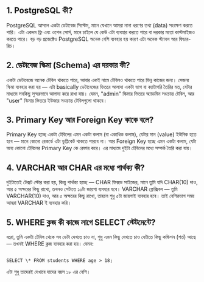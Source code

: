 ## 1. PostgreSQL কী?
   PostgreSQL আসলে একটা ডেটাবেজ সিস্টেম, মানে যেখানে আমরা নানা ধরণের তথ্য (data) সংরক্ষণ করতে পারি। এটা একদম ফ্রি এবং ওপেন সোর্স, মানে চাইলে যে কেউ এটা ব্যবহার করতে পারে বা দরকার মতো কাস্টমাইজও করতে পারে। বড় বড় প্রজেক্টেও PostgreSQL অনেক বেশি ব্যবহার হয় কারণ এটা অনেক স্ট্যাবল আর ফিচার-রিচ।

## 2. ডেটাবেজ স্কিমা (Schema) এর দরকার কী?
   একটা ডেটাবেজে অনেক টেবিল থাকতে পারে, আবার একই নামে টেবিলও থাকতে পারে ভিন্ন কাজের জন্য। সেজন্য স্কিমা ব্যবহার করা হয় — এটা basically ডেটাবেজের ভিতরে আলাদা একটা ভাগ বা ক্যাটাগরি তৈরির মত, যেটার মাধ্যমে সবকিছু সুন্দরভাবে আলাদা করে রাখা যায়। যেমন, "admin" স্কিমার ভিতরে অ্যাডমিন সংক্রান্ত টেবিল, আর "user" স্কিমার ভিতরে ইউজার সংক্রান্ত টেবিলগুলো থাকবে।

## 3. Primary Key আর Foreign Key কাকে বলে?
   Primary Key হচ্ছে একটা টেবিলের এমন একটা কলাম (বা একাধিক কলাম), যেটার মান (value) ইউনিক হতে হবে — মানে কোনো রেকর্ডে এটা ডুপ্লিকেট থাকতে পারবে না।
   আর Foreign Key হচ্ছে এমন একটা কলাম, যেটা অন্য কোনো টেবিলের Primary Key কে রেফার করে। এর মাধ্যমে দুইটা টেবিলের মধ্যে সম্পর্ক তৈরি করা যায়।

## 4. VARCHAR আর CHAR এর মধ্যে পার্থক্য কী?
   দুইটাতেই টেক্সট স্টোর করা হয়, কিন্তু পার্থক্য হচ্ছে —
   CHAR ফিক্সড সাইজের, মানে তুমি যদি CHAR(10) দাও, আর ৫ অক্ষরের কিছু রাখো, তখনও সেটাতে ১০টা জায়গা ব্যবহার হবে।
   VARCHAR ফ্লেক্সিবল — তুমি VARCHAR(10) দাও, আর ৫ অক্ষরের কিছু রাখো, তাহলে শুধু ৫টা জায়গাই ব্যবহার হবে। তাই বেশিরভাগ সময় আমরা VARCHAR ই ব্যবহার করি।

##  5. WHERE ক্লজ কী কাজে লাগে SELECT স্টেটমেন্টে? 
   ধরো, তুমি একটা টেবিল থেকে সব ডেটা দেখতে চাও না, শুধু এমন কিছু দেখতে চাও যেটাতে কিছু কন্ডিশন (শর্ত) আছে — তখনই WHERE ক্লজ ব্যবহার করা হয়।
   যেমন:

```

SELECT \* FROM students WHERE age > 18;

```


এটা শুধু তাদেরই দেখাবে যাদের বয়স ১৮ এর বেশি।
